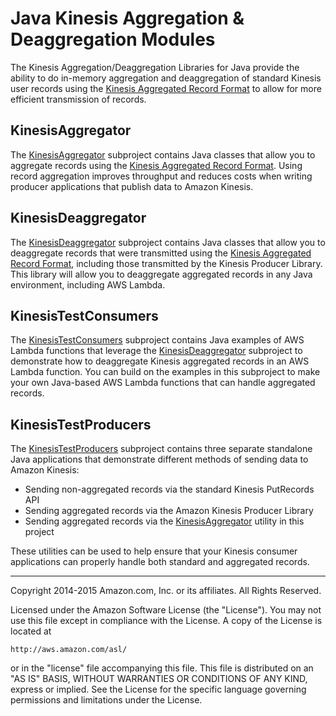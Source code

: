 # Java Kinesis Aggregation & Deaggregation Modules

The Kinesis Aggregation/Deaggregation Libraries for Java provide the ability to do in-memory aggregation and deaggregation of standard Kinesis user records using the [Kinesis Aggregated Record Format](https://github.com/awslabs/amazon-kinesis-producer/blob/master/aggregation-format.md) to allow for more efficient transmission of records.

## KinesisAggregator 

The [KinesisAggregator](KinesisAggregator) subproject contains Java classes that allow you to aggregate records using the [Kinesis Aggregated Record Format](https://github.com/awslabs/amazon-kinesis-producer/blob/master/aggregation-format.md).  Using record aggregation improves throughput and reduces costs when writing producer applications that publish data to Amazon Kinesis.

## KinesisDeaggregator

The [KinesisDeaggregator](KinesisDeaggregator) subproject contains Java classes that allow you to deaggregate records that were transmitted using the [Kinesis Aggregated Record Format](https://github.com/awslabs/amazon-kinesis-producer/blob/master/aggregation-format.md), including those transmitted by the Kinesis Producer Library.  This library will allow you to deaggregate aggregated records in any Java environment, including AWS Lambda.

## KinesisTestConsumers

The [KinesisTestConsumers](KinesisTestConsumers) subproject contains Java examples of AWS Lambda functions that leverage the [KinesisDeaggregator](KinesisDeaggregator) subproject to demonstrate how to deaggregate Kinesis aggregated records in an AWS Lambda function.  You can build on the examples in this subproject to make your own Java-based AWS Lambda functions that can handle aggregated records.

## KinesisTestProducers

The [KinesisTestProducers](KinesisTestProducers) subproject contains three separate standalone Java applications that demonstrate different methods of sending data to Amazon Kinesis:

* Sending non-aggregated records via the standard Kinesis PutRecords API
* Sending aggregated records via the Amazon Kinesis Producer Library
* Sending aggregated records via the [KinesisAggregator](KinesisAggregator) utility in this project

These utilities can be used to help ensure that your Kinesis consumer applications can properly handle both standard and aggregated records.
 
----

Copyright 2014-2015 Amazon.com, Inc. or its affiliates. All Rights Reserved.

Licensed under the Amazon Software License (the "License"). You may not use this file except in compliance with the License. A copy of the License is located at

	http://aws.amazon.com/asl/

or in the "license" file accompanying this file. This file is distributed on an "AS IS" BASIS, WITHOUT WARRANTIES OR CONDITIONS OF ANY KIND, express or implied. See the License for the specific language governing permissions and limitations under the License.